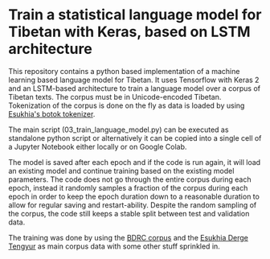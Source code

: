 # Train a statistical language model for Tibetan with Keras, based on LSTM architecture
This repository contains a python based implementation of a machine learning based language model for Tibetan. 
It uses Tensorflow with Keras 2 and an LSTM-based architecture to train a language model over a corpus of Tibetan texts. The corpus must be in Unicode-encoded Tibetan. Tokenization of the corpus is done on the fly as data is loaded by using [Esukhia's botok tokenizer](https://github.com/Esukhia/botok).

The main script (03_train_language_model.py) can be executed as standalone python script or alternatively it can be copied into a single cell of a Jupyter Notebook either locally or on Google Colab.

The model is saved after each epoch and if the code is run again, it will load an existing model and continue training based on the existing model parameters. The code does not go through the entire corpus during each epoch, instead it randomly samples a fraction of the corpus during each epoch in order to keep the epoch duration down to a reasonable duration to allow for regular saving and restart-ability. Despite the random sampling of the corpus, the code still keeps a stable split between test and validation data.

The training was done by using the [BDRC corpus](https://zenodo.org/record/821218) and the [Esukhia Derge Tengyur](https://github.com/Esukhia/derge-tengyur/tree/master/text) as main corpus data with some other stuff sprinkled in.
